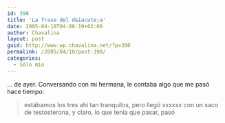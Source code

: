 ```yaml
---
id: 390
title: 'La frase del d&iacute;a'
date: 2005-04-10T04:08:19+02:00
author: Chavalina
layout: post
guid: http://www.wp.chavalina.net/?p=390
permalink: /2005/04/10/post-390/
categories:
  - Sólo mío
---
```

… de ayer. Conversando con mi hermana, le contaba algo que me pas&oacute; hace tiempo:

> estábamos los tres ah&iacute; tan tranquilos, pero lleg&oacute; xxxxxx con un saco de testosterona, y claro, lo que ten&iacute;a que pasar, pas&oacute;
